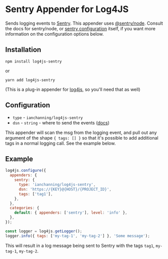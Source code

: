 # Sentry Appender for Log4JS

Sends logging events to [Sentry](https://www.sentry.io). This appender uses [@sentry/node](https://www.npmjs.com/package/@sentry/node). Consult the docs for sentry/node, or [sentry configuration](https://docs.sentry.io/platforms/node/configuration/options/) itself, if you want more information on the configuration options below.

## Installation

`npm install log4js-sentry`

or

`yarn add log4js-sentry`

(This is a plug-in appender for [log4js](https://log4js-node.github.io/log4js-node/), so you'll need that as well)

## Configuration

- `type` - `ianchanning/log4js-sentry`
- `dsn` - `string` - where to send the events ([docs](https://docs.sentry.io/platforms/node/configuration/options/#dsn))

This appender will scan the msg from the logging event, and pull out any argument of the
shape `{ tags: [] }` so that it's possible to add additional tags in a normal logging call. See the example below.

## Example

```javascript
log4js.configure({
  appenders: {
    sentry: {
      type: 'ianchanning/log4js-sentry',
      dsn: 'https://{KEY}@{HOST}/{PROJECT_ID}',
      tags: ['tag1'],
    },
  },
  categories: {
    default: { appenders: ['sentry'], level: 'info' },
  },
});

const logger = log4js.getLogger();
logger.info({ tags: ['my-tag-1', 'my-tag-2'] }, 'Some message');
```

This will result in a log message being sent to Sentry with the tags `tag1`, `my-tag-1`, `my-tag-2`.

